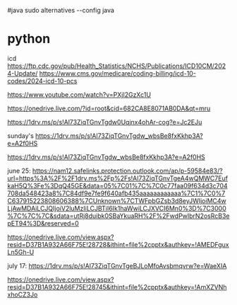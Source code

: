 #java 
sudo alternatives --config java

# python
icd
https://ftp.cdc.gov/pub/Health_Statistics/NCHS/Publications/ICD10CM/2024-Update/
https://www.cms.gov/medicare/coding-billing/icd-10-codes/2024-icd-10-pcs

https://www.youtube.com/watch?v=PXjI2GzXc1U

https://onedrive.live.com/?id=root&cid=682CA8E8071AB0DA&qt=mru

https://1drv.ms/p/s!Al73ZiqTGnvTgdw0Uqjnx4ohAr-cog?e=Jc2EJu

sunday's
https://1drv.ms/p/s!Al73ZiqTGnvTgdw_wbsBe8fxKkhp3A?e=A2f0HS

https://1drv.ms/p/s!Al73ZiqTGnvTgdw_wbsBe8fxKkhp3A?e=A2f0HS

june 25:
https://nam12.safelinks.protection.outlook.com/ap/p-59584e83/?url=https%3A%2F%2F1drv.ms%2Fp%2Fs!Al73ZiqTGnvTgeA4wQMWC7EufkaH5Q%3Fe%3DqQ45GE&data=05%7C01%7C%7C0c77faa09f634d3c704708da548423a8%7C84df9e7fe9f640afb435aaaaaaaaaaaa%7C1%7C0%7C637915223808606388%7CUnknown%7CTWFpbGZsb3d8eyJWIjoiMC4wLjAwMDAiLCJQIjoiV2luMzIiLCJBTiI6Ik1haWwiLCJXVCI6Mn0%3D%7C3000%7C%7C%7C&sdata=utRj8duibk0SBaYkuaRH%2F%2FwdPwIbrN2osRcB3epET94%3D&reserved=0

https://onedrive.live.com/view.aspx?resid=D37B1A932A66F75E!28728&ithint=file%2cpptx&authkey=!AMEDFguxLn5Gh-U

july 17:
https://1drv.ms/p/s!Al73ZiqTGnvTgeBJLoMfoAvsbmqvrw?e=WaeXIA

https://onedrive.live.com/view.aspx?resid=D37B1A932A66F75E!28745&ithint=file%2cpptx&authkey=!AmXZVNhxhoCZ3Jo
